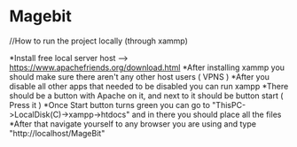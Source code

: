 # Magebit

//How to run the project locally (through xammp)

*Install free local server host --> https://www.apachefriends.org/download.html
*After installing xammp you should make sure there aren't any other host users ( VPNS )
*After you disable all other apps that needed to be disabled you can run xampp
*There should be a button with Apache on it, and next to it should be button start ( Press it )
*Once Start button turns green you can go to "ThisPC->LocalDisk(C)->xampp->htdocs" and in there you should place all the files
*After that navigate yourself to any browser you are using and type "http://localhost/MageBit"
